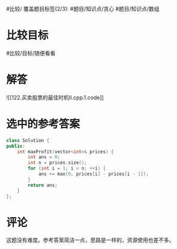 #比较/
覆盖题目标签(2/3): #题目/知识点/贪心 #题目/知识点/数组

# 比较目标

#比较/目标/随便看看 

# 解答

![[122.买卖股票的最佳时机II.cpp.1.code]]

# 选中的参考答案

```C++
class Solution {
public:
    int maxProfit(vector<int>& prices) {   
        int ans = 0;
        int n = prices.size();
        for (int i = 1; i < n; ++i) {
            ans += max(0, prices[i] - prices[i - 1]);
        }
        return ans;
    }
};
```

# 评论

这题没有难度。参考答案简洁一点，思路是一样的，资源使用也差不多。